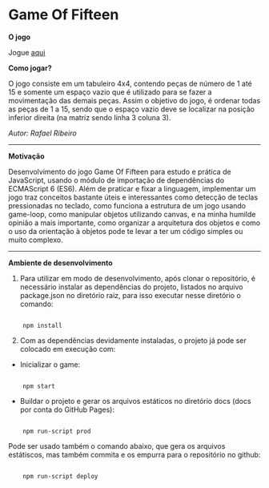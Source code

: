 # Game Of Fifteen

**O jogo**

Jogue <a href="https://rafa-ribeiro.github.io/game_of_fifteen/" target="_blank">aqui</a>

**Como jogar?**

O jogo consiste em um tabuleiro 4x4, contendo peças de número de 1 até 15 e somente um espaço vazio que é utilizado para se fazer a movimentação das demais peças. Assim o objetivo do jogo, é ordenar todas as peças de 1 a 15, sendo que o espaço vazio deve se localizar na posição inferior direita (na matriz sendo linha 3 coluna 3).

*Autor: Rafael Ribeiro*

---
**Motivação**

Desenvolvimento do jogo Game Of Fifteen para estudo e prática de JavaScript, usando o módulo de importação de dependências do ECMAScript 6 (ES6). Além de praticar e fixar a linguagem, implementar um jogo traz conceitos bastante úteis e interessantes como detecção de teclas pressionadas no teclado, como funciona a estrutura de um jogo usando game-loop, como manipular objetos utilizando canvas, e na minha humilde opinião a mais importante, como organizar a arquitetura dos objetos e como o uso da orientação à objetos pode te levar a ter um código simples ou muito complexo.

---
**Ambiente de desenvolvimento**

1. Para utilizar em modo de desenvolvimento, após clonar o repositório, é necessário instalar as dependências do projeto, listados no arquivo package.json no diretório raiz, para isso executar nesse diretório o comando:

<code>
    npm install
</code>

2. Com as dependências devidamente instaladas, o projeto já pode ser colocado em execução com:

* Inicializar o game:
<code>
    npm start
</code>

* Buildar o projeto e gerar os arquivos estáticos no diretório docs (docs por conta do GitHub Pages):

<code>
    npm run-script prod
</code>

Pode ser usado também o comando abaixo, que gera os arquivos estátiscos, mas também commita e os empurra para o repositório no github:

<code>
    npm run-script deploy
</code>





